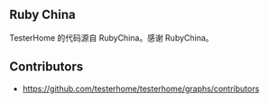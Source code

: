 ## Ruby China

TesterHome 的代码源自 RubyChina。感谢 RubyChina。

## Contributors

* https://github.com/testerhome/testerhome/graphs/contributors

